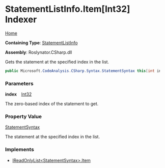 # StatementListInfo\.Item\[Int32\] Indexer

[Home](../../../../../README.md)

**Containing Type**: [StatementListInfo](../README.md)

**Assembly**: Roslynator\.CSharp\.dll

  
Gets the statement at the specified index in the list\.

```csharp
public Microsoft.CodeAnalysis.CSharp.Syntax.StatementSyntax this[int index] { get; }
```

### Parameters

**index** &ensp; [Int32](https://docs.microsoft.com/en-us/dotnet/api/system.int32)

The zero\-based index of the statement to get\. 

### Property Value

[StatementSyntax](https://docs.microsoft.com/en-us/dotnet/api/microsoft.codeanalysis.csharp.syntax.statementsyntax)

The statement at the specified index in the list\.

### Implements

* [IReadOnlyList\<StatementSyntax\>.Item](https://docs.microsoft.com/en-us/dotnet/api/system.collections.generic.ireadonlylist-1.item)
